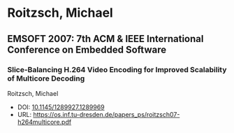 # Roitzsch, Michael

## EMSOFT 2007: 7th ACM & IEEE International Conference on Embedded Software

### Slice-Balancing H.264 Video Encoding for Improved Scalability of Multicore Decoding
Roitzsch, Michael
* DOI: [10.1145/1289927.1289969](https://doi.org/10.1145/1289927.1289969)
* URL: <https://os.inf.tu-dresden.de/papers_ps/roitzsch07-h264multicore.pdf>

